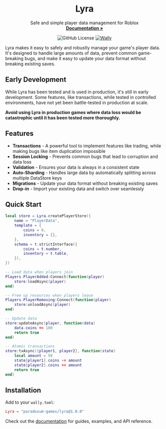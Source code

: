<p align="center">
  <h1 align="center">Lyra</h1>
  <p align="center">
    Safe and simple player data management for Roblox
    <br />
    <a href="https://paradoxum-games.github.io/lyra/"><strong>Documentation »</strong></a>
  </p>
</p>

<div align="center">

![GitHub License](https://img.shields.io/github/license/paradoxum-games/lyra?style=for-the-badge)
[![Wally](https://img.shields.io/badge/Wally-Package-orange?style=for-the-badge)](https://wally.run/package/paradoxum-games/lyra)

</div>

Lyra makes it easy to safely and robustly manage your game's player data. It's designed to handle large amounts of data, prevent common game-breaking bugs, and make it easy to update your data format without breaking existing saves.

## Early Development

While Lyra has been tested and is used in production, it's still in early development. Some features, like transactions, while tested in controlled environments, have not yet been battle-tested in production at scale.

**Avoid using Lyra in production games where data loss would be catastrophic until it has been tested more thoroughly.**

## Features

- **Transactions** - A powerful tool to implement features like trading, while making bugs like item duplication impossible
- **Session Locking** - Prevents common bugs that lead to corruption and data loss
- **Validation** - Ensures your data is always in a consistent state
- **Auto-Sharding** - Handles large data by automatically splitting across multiple DataStore keys
- **Migrations** - Update your data format without breaking existing saves
- **Drop-in** - Import your existing data and switch over seamlessly

## Quick Start

```lua
local store = Lyra.createPlayerStore({
    name = "PlayerData",
    template = {
        coins = 0,
        inventory = {},
    },
    schema = t.strictInterface({
        coins = t.number,
        inventory = t.table,
    }),
})

-- Load data when players join
Players.PlayerAdded:Connect(function(player)
    store:loadAsync(player)
end)

-- Free up resources when players leave
Players.PlayerRemoving:Connect(function(player)
    store:unloadAsync(player)
end)

-- Update data
store:updateAsync(player, function(data)
    data.coins += 100
    return true
end)

-- Atomic transactions
store:txAsync({player1, player2}, function(state)
    local amount = 50
    state[player1].coins -= amount
    state[player2].coins += amount
    return true
end)
```

## Installation

Add to your `wally.toml`:
```toml
Lyra = "paradoxum-games/lyra@1.0.0"
```

Check out the [documentation](https://paradoxum-games.github.io/lyra/) for guides, examples, and API reference.
